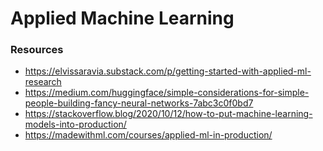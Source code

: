 # Applied Machine Learning

### Resources

- https://elvissaravia.substack.com/p/getting-started-with-applied-ml-research
- https://medium.com/huggingface/simple-considerations-for-simple-people-building-fancy-neural-networks-7abc3c0f0bd7
- https://stackoverflow.blog/2020/10/12/how-to-put-machine-learning-models-into-production/
- https://madewithml.com/courses/applied-ml-in-production/

